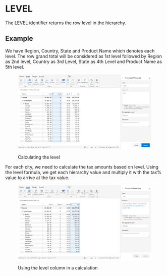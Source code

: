 # LEVEL

The LEVEL identifier returns the row level in the hierarchy.&#x20;

## Example

We have Region, Country, State and Product Name which denotes each level. The row grand total will be considered as 1st level followed by Region as 2nd level, Country as 3rd Level, State as 4th Level and Product Name as 5th level.

<figure><img src="../../.gitbook/assets/Formula Level.png" alt=""><figcaption><p>Calculating the level</p></figcaption></figure>

For each city, we need to calculate the tax amounts based on level. Using the level formula, we get each hierarchy value and multiply it with the tax% value to arrive at the tax value.

<figure><img src="../../.gitbook/assets/Formula Level 2.png" alt=""><figcaption><p>Using the level column in a calculation</p></figcaption></figure>
